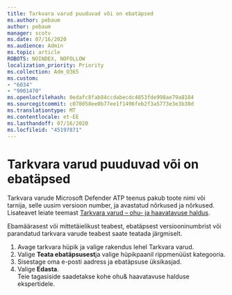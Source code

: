 ```yaml
---
title: Tarkvara varud puuduvad või on ebatäpsed
ms.author: pebaum
author: pebaum
manager: scotv
ms.date: 07/16/2020
ms.audience: Admin
ms.topic: article
ROBOTS: NOINDEX, NOFOLLOW
localization_priority: Priority
ms.collection: Adm_O365
ms.custom:
- "6034"
- "9001470"
ms.openlocfilehash: 0edafc8fab84ccdabecdc4853fde998ae79a8184
ms.sourcegitcommit: c078058ee0b77ee1f1496feb2f3a5773e3e3b30d
ms.translationtype: MT
ms.contentlocale: et-EE
ms.lasthandoff: 07/16/2020
ms.locfileid: "45197871"
---
```

# <a name="software-inventory-is-missing-or-inaccurate"></a>Tarkvara varud puuduvad või on ebatäpsed

Tarkvara varude Microsoft Defender ATP teenus pakub toote nimi või tarnija, selle uusim versioon number, ja avastatud nõrkused ja nõrkused. Lisateavet leiate teemast [Tarkvara varud – ohu- ja haavatavuse haldus](https://docs.microsoft.com/windows/security/threat-protection/microsoft-defender-atp/tvm-software-inventory).

Ebamäärasest või mittetäielikust teabest, ebatäpsest versiooninumbrist või parandatud tarkvara varude teabest saate teatada järgmiselt.  

1. Avage tarkvara hüpik ja valige rakendus lehel Tarkvara varud.
2. Valige **Teata ebatäpsusest**ja valige hüpikpaanil rippmenüüst kategooria.
3. Sisestage oma e-posti aadress ja ebatäpsuse üksikasjad.
4. Valige **Edasta**.</br>
    Teie tagasiside saadetakse kohe ohu& haavatavuse halduse ekspertidele.